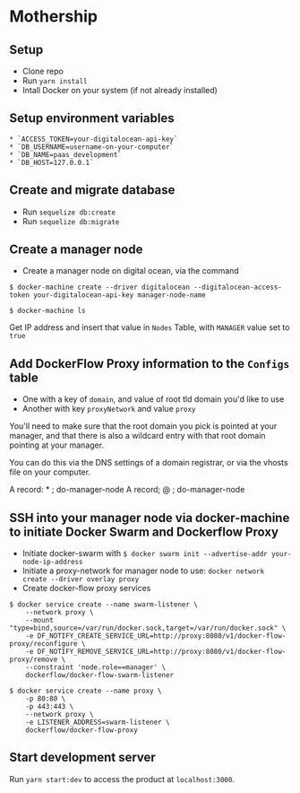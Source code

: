 # Mothership

## Setup

* Clone repo
* Run `yarn install`
* Intall Docker on your system (if not already installed)

## Setup environment variables

	* `ACCESS_TOKEN=your-digitalocean-api-key`
	* `DB_USERNAME=username-on-your-computer`
	* `DB_NAME=paas_development`
	* `DB_HOST=127.0.0.1`

## Create and migrate database

* Run `sequelize db:create`
* Run `sequelize db:migrate`

## Create a manager node

* Create a manager node on digital ocean, via the command

```shell
$ docker-machine create --driver digitalocean --digitalocean-access-token your-digitalocean-api-key manager-node-name

$ docker-machine ls
```

Get IP address and insert that value in `Nodes` Table, with `MANAGER` value set to `true`

## Add DockerFlow Proxy information to the `Configs` table

* One with a key of `domain`, and value of root tld domain you'd like to use
* Another with key `proxyNetwork` and value `proxy`

You'll need to make sure that the root domain you pick is pointed at your manager, and that there is also a wildcard entry with that root domain pointing at your manager. 

You can do this via the DNS settings of a domain registrar, or via the vhosts file on your computer.

A record: * ; do-manager-node
A record; @ ; do-manager-node

## SSH into your manager node via docker-machine to initiate Docker Swarm and Dockerflow Proxy

* Initiate docker-swarm with `$ docker swarm init --advertise-addr your-node-ip-address`
* Initiate a proxy-network for manager node to use: `docker network create --driver overlay proxy`
* Create docker-flow proxy services

```shell
$ docker service create --name swarm-listener \
    --network proxy \
    --mount "type=bind,source=/var/run/docker.sock,target=/var/run/docker.sock" \
    -e DF_NOTIFY_CREATE_SERVICE_URL=http://proxy:8080/v1/docker-flow-proxy/reconfigure \
    -e DF_NOTIFY_REMOVE_SERVICE_URL=http://proxy:8080/v1/docker-flow-proxy/remove \
    --constraint 'node.role==manager' \
    dockerflow/docker-flow-swarm-listener

$ docker service create --name proxy \
    -p 80:80 \
    -p 443:443 \
    --network proxy \
    -e LISTENER_ADDRESS=swarm-listener \
    dockerflow/docker-flow-proxy
```

## Start development server
Run `yarn start:dev` to access the product at `localhost:3000`.
